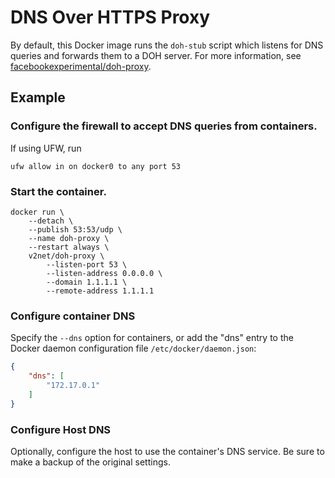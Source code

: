 # DNS Over HTTPS Proxy
By default, this Docker image runs the `doh-stub` script which listens for DNS queries and forwards them to a DOH server.
For more information, see [facebookexperimental/doh-proxy](https://github.com/facebookexperimental/doh-proxy).

## Example

### Configure the firewall to accept DNS queries from containers.

If using UFW, run
```
ufw allow in on docker0 to any port 53
```

### Start the container.

```
docker run \
    --detach \
    --publish 53:53/udp \
    --name doh-proxy \
    --restart always \
    v2net/doh-proxy \
        --listen-port 53 \
        --listen-address 0.0.0.0 \
        --domain 1.1.1.1 \
        --remote-address 1.1.1.1
```

### Configure container DNS
Specify the `--dns` option for containers,
or add the "dns" entry to the Docker daemon configuration file `/etc/docker/daemon.json`:
```JSON
{
    "dns": [
        "172.17.0.1"
    ]
}
```

### Configure Host DNS
Optionally, configure the host to use the container's DNS service. Be sure to make a backup of the original settings.
